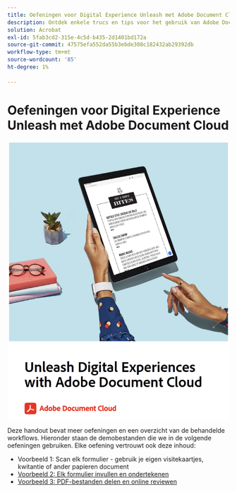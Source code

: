 ```yaml
---
title: Oefeningen voor Digital Experience Unleash met Adobe Document Cloud
description: Ontdek enkele trucs en tips voor het gebruik van Adobe Document Cloud
solution: Acrobat
exl-id: 5fab3cd2-315e-4c5d-b435-2d1401bd172a
source-git-commit: 47575efa552da55b3ebde308c182432ab29392db
workflow-type: tm+mt
source-wordcount: '85'
ht-degree: 1%

---
```


# Oefeningen voor Digital Experience Unleash met Adobe Document Cloud

[![afbeelding](assets/rebrand.png)](assets/Unleash_Digital_Experiences_with_Adobe_Document_Cloud.pdf)

Deze handout bevat meer oefeningen en een overzicht van de behandelde workflows. Hieronder staan de demobestanden die we in de volgende oefeningen gebruiken. Elke oefening vertrouwt ook deze inhoud:

* Voorbeeld 1: Scan elk formulier - gebruik je eigen visitekaartjes, kwitantie of ander papieren document
* [Voorbeeld 2: Elk formulier invullen en ondertekenen](assets/03_FillSignScan.zip)
* [Voorbeeld 3: PDF-bestanden delen en online reviewen](assets/01_Review.zip)

